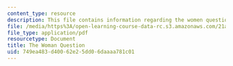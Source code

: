 ```yaml
---
content_type: resource
description: This file contains information regarding the women question.
file: /media/https%3A/open-learning-course-data-rc.s3.amazonaws.com/21a-231j-gender-sexuality-and-society-spring-2006/749ea483d40062e25dd06daaaa781c01_MIT21A_213JS06_woman.pdf
file_type: application/pdf
resourcetype: Document
title: The Woman Question
uid: 749ea483-d400-62e2-5dd0-6daaaa781c01
---
```

